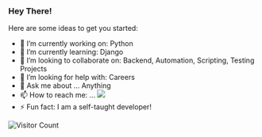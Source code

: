 ### Hey There!


Here are some ideas to get you started:

- 🔭 I’m currently working on: Python
- 🌱 I’m currently learning: Django
- 👯 I’m looking to collaborate on: Backend, Automation, Scripting, Testing Projects
- 🤔 I’m looking for help with: Careers
- 💬 Ask me about ... Anything
- 📫 How to reach me: ... <a href="https://twitter.com/intent/follow?screen_name=Kushal_Bhatia&tw_p=followbutton"><img src="https://img.shields.io/twitter/follow/Kushal_Bhatia?label=%40Kushal_Bhatia&style=social"></a>
- ⚡ Fun fact: I am a self-taught developer!

![Visitor Count](https://profile-counter.glitch.me/{kushalbhatia}/count.svg)
